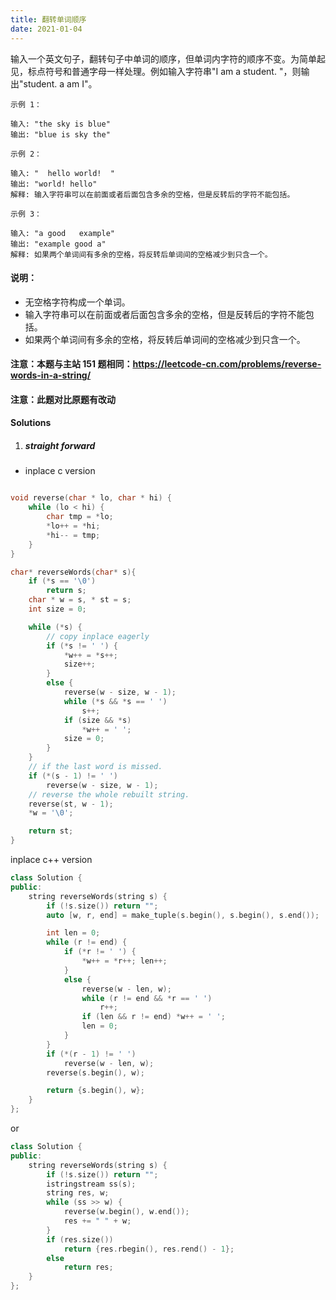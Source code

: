 ```yaml
---
title: 翻转单词顺序
date: 2021-01-04
---
```

输入一个英文句子，翻转句子中单词的顺序，但单词内字符的顺序不变。为简单起见，标点符号和普通字母一样处理。例如输入字符串"I am a student. "，则输出"student. a am I"。

 

```
示例 1：

输入: "the sky is blue"
输出: "blue is sky the"

示例 2：

输入: "  hello world!  "
输出: "world! hello"
解释: 输入字符串可以在前面或者后面包含多余的空格，但是反转后的字符不能包括。

示例 3：

输入: "a good   example"
输出: "example good a"
解释: 如果两个单词间有多余的空格，将反转后单词间的空格减少到只含一个。
```

 

#### 说明：

-    无空格字符构成一个单词。
-    输入字符串可以在前面或者后面包含多余的空格，但是反转后的字符不能包括。
-    如果两个单词间有多余的空格，将反转后单词间的空格减少到只含一个。

#### 注意：本题与主站 151 题相同：https://leetcode-cn.com/problems/reverse-words-in-a-string/

#### 注意：此题对比原题有改动


#### Solutions


1. ##### straight forward

- inplace c version

```cpp

void reverse(char * lo, char * hi) {
    while (lo < hi) {
        char tmp = *lo;
        *lo++ = *hi;
        *hi-- = tmp;
    }
}

char* reverseWords(char* s){
    if (*s == '\0')
        return s;
    char * w = s, * st = s;
    int size = 0;

    while (*s) {
        // copy inplace eagerly
        if (*s != ' ') {
            *w++ = *s++;
            size++;
        }
        else {
            reverse(w - size, w - 1);
            while (*s && *s == ' ')
                s++;
            if (size && *s)
                *w++ = ' ';
            size = 0;
        }
    }
    // if the last word is missed.
    if (*(s - 1) != ' ')
        reverse(w - size, w - 1);
    // reverse the whole rebuilt string.
    reverse(st, w - 1);
    *w = '\0';

    return st;
}
```


inplace c++ version

```cpp
class Solution {
public:
    string reverseWords(string s) {
        if (!s.size()) return "";
        auto [w, r, end] = make_tuple(s.begin(), s.begin(), s.end());

        int len = 0;
        while (r != end) {
            if (*r != ' ') {
                *w++ = *r++; len++;
            }
            else {
                reverse(w - len, w);
                while (r != end && *r == ' ')
                    r++;
                if (len && r != end) *w++ = ' ';
                len = 0;
            }
        }
        if (*(r - 1) != ' ')
            reverse(w - len, w);
        reverse(s.begin(), w);

        return {s.begin(), w};
    }
};
```

or

```cpp
class Solution {
public:
    string reverseWords(string s) {
        if (!s.size()) return "";
        istringstream ss(s);
        string res, w;
        while (ss >> w) {
            reverse(w.begin(), w.end());
            res += " " + w;
        }
        if (res.size())
            return {res.rbegin(), res.rend() - 1};
        else
            return res;
    }
};
```